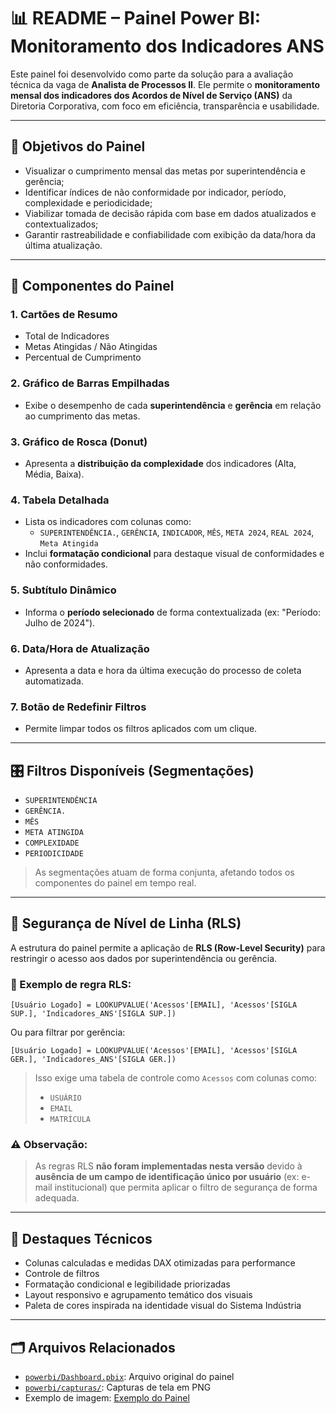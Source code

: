 # 📊 README – Painel Power BI: Monitoramento dos Indicadores ANS

Este painel foi desenvolvido como parte da solução para a avaliação técnica da vaga de **Analista de Processos II**. Ele permite o **monitoramento mensal dos indicadores dos Acordos de Nível de Serviço (ANS)** da Diretoria Corporativa, com foco em eficiência, transparência e usabilidade.

---

## 🎯 Objetivos do Painel

- Visualizar o cumprimento mensal das metas por superintendência e gerência;
- Identificar índices de não conformidade por indicador, período, complexidade e periodicidade;
- Viabilizar tomada de decisão rápida com base em dados atualizados e contextualizados;
- Garantir rastreabilidade e confiabilidade com exibição da data/hora da última atualização.

---

## 🧩 Componentes do Painel

### 1. **Cartões de Resumo**
- Total de Indicadores
- Metas Atingidas / Não Atingidas
- Percentual de Cumprimento

### 2. **Gráfico de Barras Empilhadas**
- Exibe o desempenho de cada **superintendência** e **gerência** em relação ao cumprimento das metas.

### 3. **Gráfico de Rosca (Donut)**
- Apresenta a **distribuição da complexidade** dos indicadores (Alta, Média, Baixa).

### 4. **Tabela Detalhada**
- Lista os indicadores com colunas como:
  - `SUPERINTENDÊNCIA.`, `GERÊNCIA`, `INDICADOR`, `MÊS`, `META 2024`, `REAL 2024`, `Meta Atingida`
- Inclui **formatação condicional** para destaque visual de conformidades e não conformidades.

### 5. **Subtítulo Dinâmico**
- Informa o **período selecionado** de forma contextualizada (ex: "Período: Julho de 2024").

### 6. **Data/Hora de Atualização**
- Apresenta a data e hora da última execução do processo de coleta automatizada.

### 7. **Botão de Redefinir Filtros**
- Permite limpar todos os filtros aplicados com um clique.

---

## 🎛️ Filtros Disponíveis (Segmentações)

- `SUPERINTENDÊNCIA`
- `GERÊNCIA.`
- `MÊS`
- `META ATINGIDA`
- `COMPLEXIDADE`
- `PERIODICIDADE`

> As segmentações atuam de forma conjunta, afetando todos os componentes do painel em tempo real.

---

## 🔐 Segurança de Nível de Linha (RLS)

A estrutura do painel permite a aplicação de **RLS (Row-Level Security)** para restringir o acesso aos dados por superintendência ou gerência.

### 📌 Exemplo de regra RLS:
```dax
[Usuário Logado] = LOOKUPVALUE('Acessos'[EMAIL], 'Acessos'[SIGLA SUP.], 'Indicadores_ANS'[SIGLA SUP.])
```

Ou para filtrar por gerência:
```dax
[Usuário Logado] = LOOKUPVALUE('Acessos'[EMAIL], 'Acessos'[SIGLA GER.], 'Indicadores_ANS'[SIGLA GER.])
```

> Isso exige uma tabela de controle como `Acessos` com colunas como:
> - `USUÁRIO`
> - `EMAIL`
> - `MATRÍCULA`

### ⚠️ Observação:
> As regras RLS **não foram implementadas nesta versão** devido à **ausência de um campo de identificação único por usuário** (ex: e-mail institucional) que permita aplicar o filtro de segurança de forma adequada.

---

## 🧠 Destaques Técnicos

- Colunas calculadas e medidas DAX otimizadas para performance
- Controle de filtros
- Formatação condicional e legibilidade priorizadas
- Layout responsivo e agrupamento temático dos visuais
- Paleta de cores inspirada na identidade visual do Sistema Indústria

---

## 🗂 Arquivos Relacionados

- [`powerbi/Dashboard.pbix`](./Dashboard.pbix): Arquivo original do painel
- [`powerbi/capturas/`](./capturas/): Capturas de tela em PNG
- Exemplo de imagem:
  [Exemplo do Painel](./capturas/Dashboard_01.pdf)

